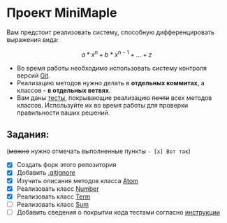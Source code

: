# Проект MiniMaple

Вам предстоит реализовать систему, способную дифференцировать выражения вида:   
```math
a*x^n + b*x^{n-1} + ... + z
```

- Во время работы необходимо использовать систему контроля версий [Git](https://www.git-scm.com).
- Реализацию методов нужно делать в **отдельных коммитах**, а классов - **в отдельных ветвях**.
- Вам даны [тесты](Tests/), покрывающие реализацию ~~почти~~ всех методов классов. Используйте их во время работы для проверки правильности ваших решений.

## Задания:
(~~можно~~ нужно отмечать выполненные пункты `- [x] Вот так`)
- [x] Создать форк этого репозитория
- [x] Добавить [.gitignore](https://dev.to/rafalpienkowski/easy-to-create-gitignore-for-the-dotnet-developers-1h42) 
- [x] Изучить описания методов класса [Atom](MiniMaple/Atom.cs)
- [x] Реализовать класс [Number](MiniMaple/Number.cs)
- [x] Реализовать класс [Term](MiniMaple/Term.cs)
- [ ] Реализовать класс [Sum](MiniMaple/Sum.cs)
- [ ] Добавить сведения о покрытии кода тестами согласно [инструкции](https://github.com/MMCS-FIIT/dotnet-coverage-demo)
